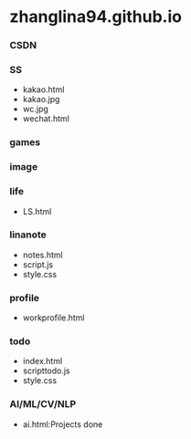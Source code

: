 # zhanglina94.github.io
### CSDN
### SS
- kakao.html
- kakao.jpg
- wc.jpg
- wechat.html
### games
### image
### life
- LS.html
### linanote
- notes.html
- script.js
- style.css
### profile
- workprofile.html
### todo
- index.html
- scripttodo.js
- style.css
### AI/ML/CV/NLP
- ai.html:Projects done

